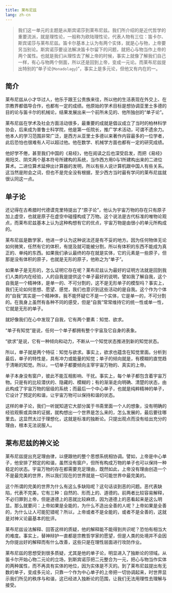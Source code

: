 ```yaml
---
title: 莱布尼兹
lang: zh-cn
---
```


> 我们这一单元的主题是从斯宾诺莎到莱布尼兹。我们所介绍的是近代哲学的重要流派，就是理性论，一般称为欧陆理性论，代表人物有三位：笛卡尔、斯宾诺莎与莱布尼兹。笛卡尔基本上认为有两个实体，就是心与物，上帝要另当别论。斯宾诺莎要设法解决笛卡尔留下的问题，就把心与物当作上帝的两个属性。也就是我们从理性去了解上帝的时候，事实上就像了解我们自己一样，有心与物两个侧面，所以还是回到上帝，变成一元论。而莱布尼兹提出特别的“单子论(`Monadolagy`)”，事实上是多元论，但他又有内在的一。

## 简介

莱布尼兹从小才华过人，他乐于跟王公贵族来往，所以他的生活表现在外交上、在宗教界都倡导合作，也都有一定的成绩。他原始的学术目标是想协调亚里士多德的目的论与笛卡尔的机械论，结果发展出来一个前所未见的、他所独创的“单子论”。

莱布尼兹在学术及社会方面活动很多，最重要的成就是倡议成立了当时的柏林科学协会，后来成为普鲁士科学院，他是第一任院长，推广学术活动，可谓不遗余力。他本人的学习范围非常广泛，是西方从亚里士多德以来著作内容最多的一位学者，此后恐怕也很难有人可以超过他。他在数学、机械学方面也都有一定的研究成绩。

他好学不倦，甚至我们中国的《易经》，他在阅读之后也深受启发，而把《易经》用阳爻、阴爻两个基本符号所建构的系统，当作西方用0与1所建构出来的二进位算术。二进位算术延伸出计算器的发明，所以有些人说计算机跟中国人有些关系。这当然是附会之词，但也不是完全没有根据，至少西方当时最有学问的莱布尼兹就很认同这一点。

## 单子论

还记得在古希腊时代德谟克里特提出了“原子论”，他认为宇宙万物的存在只有原子加上虚空，也就是原子在虚空中碰撞构成了万物。这个说法是古代标准的唯物论观点，而莱布尼兹基本上认为这种构想有它的优点，宇宙万物是由很小的单元所构成的。

莱布尼兹是数学家，他进一步认为这种说法还是有不妥的地方。因为任何物体无论如何微笑，任然有它的体积，有提及就可能被分割，所以有体积的东西不能成为真正的、单纯的东西。如果我们承认最终的存在就是实体，它的元素是一些原子，但那是没有体积的原子，也就是无形的原子，他称之为“单子”。

如果单子是无形的，怎么证明它存在呢？莱布尼兹认为最好的证明方法就是回到我们人类的内在经验，人的自我是提供这个单子最好的说明，譬如我了解自我，这个自我是一个精神体，是单一的、不可分割的，这不是无形单子的模型吗？事实上，我们无论如何思想、愿望、感觉，我们也意识到这些活动的是自我。这个作为个体的“自我”其实是一个精神体，我不能怀疑它不是一个实体，它是单一的，不可分割的。在我身上虽然有各种不同的感受，但是“自我”常常维持它的统一性或单一性，它就是无形的单子。

就好像我们在心中发现了自我，它有两个要素：知觉、欲求。

“单子有知觉”是说，任何一个单子都拥有整个宇宙及它自身的表象。

“欲求”是说，它有一种倾向和动力，不断从一个知觉状态推进到新的知觉状态。

所以，单子就是两个特征：知觉与欲求。事实上，欲求也蕴含在知觉里面。分析到最后，单子的特性是，具有冲力或能量的知觉；单子的倾向就是，有模糊的直觉趋于清晰的知觉。所以，一切单子都要倾向主宰宇宙万物的、真实的上帝。

单子本身没有窗户，彼此不能互相影响、干扰。事实上，每个单子都包含着宇宙万物。只是有的比较潜伏的、隐藏的、模糊的；有的渐渐走向明确、清楚的状态，由此构成了宇宙万物的层级的系统；而最后一个中心单子，也就是纯粹精神的单子，它设计了预定的和谐，让宇宙万物可以保持和谐的状态。

这样的单子论，我们一听就知道它大部分属于书斋里面一个人的想象，没有明确的经验观察或具体的证据，就构想出一个世界是怎么来的，怎么发展的，最后要往哪里去。这显然太过于理想化，这就是标准的独断论。只提出观点而没有给出充分的理由，根本无法说服人。


## 莱布尼兹的神义论

莱布尼兹提出充足理由律，以便跟他的整个思想系统相协调。譬如，上帝是中心单子，他安排了预定的和谐，虽然没有窗户，但所有构成万物的单子也可以保持一种稳定的状态。宇宙万物的存在都需要充足理由，既然如此，上帝没有理由创造一个不是最完美的世界，所以我们现在的世界就是一切可能世界中最完美的。

这个所谓的完美的世界为什么有这么多缺陷呢？这句话谈到恶的问题。恶代表缺陷，代表不完美，它有三种：自然的、形而上的、道德的。前两者比较容易解释，不必归罪到上帝，但是道德上的恶就比较麻烦，因为道德上的恶看起来是这么明显。那么就要问：上帝如果是全能的，为什么不造出全善的人呢？上帝如果是全善的，为什么让人可能犯错呢？所以，上帝或者不是全能的，或者不是全善的，这就是对神义论最基本的批评。

莱布尼兹设法解释、回答这样的质疑，他的解释能不能得到共识呢？恐怕有相当大的难度。事实上，替神辩护一直都是宗教哲学家的愿望，但是人类的处境并不会因为你提出好的解释而有什么改善，这些只是在理性层面进行攻防作业。

莱布尼兹的思想受到很多质疑，尤其是他的单子论，明显进入了独断论的领域。从笛卡尔开始心物二元论的立场，到斯宾诺莎把二元整合为一元，把心与物当作实体的两种属性，而不再具有实体的地位，因为实体是不灭的。到了莱布尼兹提出有无数的单子，变成多元论，只靠一个作为中心单子的上帝把一切协调起来，时世界显示我们所见的秩序与和谐，这已经进入独断论的范围，让我们无法用理性去理解与接受。
